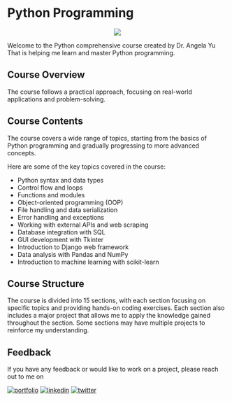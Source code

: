 # Python Programming 
<div align="center">
    <img src="https://www.python.org/static/community_logos/python-logo-master-v3-TM.png">
</div>

Welcome to the Python comprehensive course created by Dr. Angela Yu That is helping me learn and master Python programming.

## Course Overview
The course follows a practical approach, focusing on real-world applications and problem-solving.

## Course Contents
The course covers a wide range of topics, starting from the basics of Python programming and gradually progressing to more advanced concepts. 

Here are some of the key topics covered in the course:

- Python syntax and data types
- Control flow and loops
- Functions and modules
- Object-oriented programming (OOP)
- File handling and data serialization
- Error handling and exceptions
- Working with external APIs and web scraping
- Database integration with SQL
- GUI development with Tkinter
- Introduction to Django web framework
- Data analysis with Pandas and NumPy
- Introduction to machine learning with scikit-learn

## Course Structure
The course is divided into 15 sections, with each section focusing on specific topics and providing hands-on coding exercises. Each section also includes a major project that allows me to apply the knowledge gained throughout the section. Some sections may have multiple projects to reinforce my understanding.
## Feedback

If you have any feedback or would like to work on a project, please reach out to me on 

[![portfolio](https://img.shields.io/badge/my_portfolio-000?style=for-the-badge&logo=ko-fi&logoColor=white)](https://itsresei.com/)
[![linkedin](https://img.shields.io/badge/linkedin-0A66C2?style=for-the-badge&logo=linkedin&logoColor=white)](https://www.linkedin.com/)
[![twitter](https://img.shields.io/badge/twitter-1DA1F2?style=for-the-badge&logo=twitter&logoColor=white)](https://twitter.com/itsrensei)


